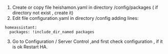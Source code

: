 
1. Create or copy file heishamon.yaml in directory /config/packages ( if directory not exist , create it)
2. Edit file configuration.yaml in directory /config adding lines:

```
homeassistant:
  packages: !include_dir_named packages
```
3. Go to Configuration / Server Control ,and first check configuration , if it is ok Restart HA.
